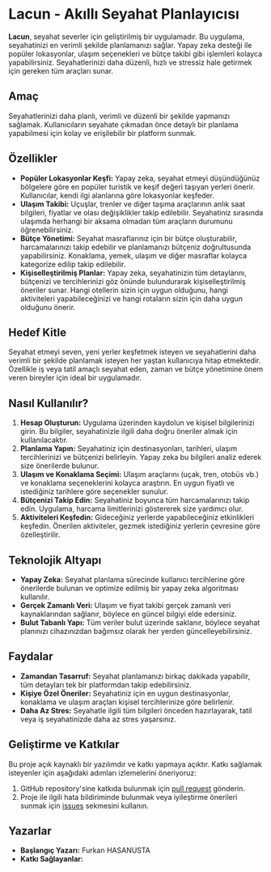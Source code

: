 # Lacun - Akıllı Seyahat Planlayıcısı

**Lacun**, seyahat severler için geliştirilmiş bir uygulamadır. Bu uygulama, seyahatinizi en verimli şekilde planlamanızı sağlar. Yapay zeka desteği ile popüler lokasyonlar, ulaşım seçenekleri ve bütçe takibi gibi işlemleri kolayca yapabilirsiniz. Seyahatlerinizi daha düzenli, hızlı ve stressiz hale getirmek için gereken tüm araçları sunar.

## Amaç
Seyahatlerinizi daha planlı, verimli ve düzenli bir şekilde yapmanızı sağlamak. Kullanıcıların seyahate çıkmadan önce detaylı bir planlama yapabilmesi için kolay ve erişilebilir bir platform sunmak.

## Özellikler
- **Popüler Lokasyonlar Keşfi:** Yapay zeka, seyahat etmeyi düşündüğünüz bölgelere göre en popüler turistik ve keşif değeri taşıyan yerleri önerir. Kullanıcılar, kendi ilgi alanlarına göre lokasyonlar keşfeder.
- **Ulaşım Takibi:** Uçuşlar, trenler ve diğer taşıma araçlarının anlık saat bilgileri, fiyatlar ve olası değişiklikler takip edilebilir. Seyahatiniz sırasında ulaşımda herhangi bir aksama olmadan tüm araçların durumunu öğrenebilirsiniz.
- **Bütçe Yönetimi:** Seyahat masraflarınız için bir bütçe oluşturabilir, harcamalarınızı takip edebilir ve planlamanızı bütçeniz doğrultusunda yapabilirsiniz. Konaklama, yemek, ulaşım ve diğer masraflar kolayca kategorize edilip takip edilebilir.
- **Kişiselleştirilmiş Planlar:** Yapay zeka, seyahatinizin tüm detaylarını, bütçenizi ve tercihlerinizi göz önünde bulundurarak kişiselleştirilmiş öneriler sunar. Hangi otellerin sizin için uygun olduğunu, hangi aktiviteleri yapabileceğinizi ve hangi rotaların sizin için daha uygun olduğunu önerir.

## Hedef Kitle
Seyahat etmeyi seven, yeni yerler keşfetmek isteyen ve seyahatlerini daha verimli bir şekilde planlamak isteyen her yaştan kullanıcıya hitap etmektedir. Özellikle iş veya tatil amaçlı seyahat eden, zaman ve bütçe yönetimine önem veren bireyler için ideal bir uygulamadır.

## Nasıl Kullanılır?
1. **Hesap Oluşturun:** Uygulama üzerinden kaydolun ve kişisel bilgilerinizi girin. Bu bilgiler, seyahatinizle ilgili daha doğru öneriler almak için kullanılacaktır.
2. **Planlama Yapın:** Seyahatiniz için destinasyonları, tarihleri, ulaşım tercihlerinizi ve bütçenizi belirleyin. Yapay zeka bu bilgileri analiz ederek size önerilerde bulunur.
3. **Ulaşım ve Konaklama Seçimi:** Ulaşım araçlarını (uçak, tren, otobüs vb.) ve konaklama seçeneklerini kolayca araştırın. En uygun fiyatlı ve istediğiniz tarihlere göre seçenekler sunulur.
4. **Bütçenizi Takip Edin:** Seyahatiniz boyunca tüm harcamalarınızı takip edin. Uygulama, harcama limitlerinizi göstererek size yardımcı olur.
5. **Aktiviteleri Keşfedin:** Gideceğiniz yerlerde yapabileceğiniz etkinlikleri keşfedin. Önerilen aktiviteler, gezmek istediğiniz yerlerin çevresine göre özelleştirilir.

## Teknolojik Altyapı
- **Yapay Zeka:** Seyahat planlama sürecinde kullanıcı tercihlerine göre önerilerde bulunan ve optimize edilmiş bir yapay zeka algoritması kullanılır.
- **Gerçek Zamanlı Veri:** Ulaşım ve fiyat takibi gerçek zamanlı veri kaynaklarından sağlanır, böylece en güncel bilgiyi elde edersiniz.
- **Bulut Tabanlı Yapı:** Tüm veriler bulut üzerinde saklanır, böylece seyahat planınızı cihazınızdan bağımsız olarak her yerden güncelleyebilirsiniz.

## Faydalar
- **Zamandan Tasarruf:** Seyahat planlamanızı birkaç dakikada yapabilir, tüm detayları tek bir platformdan takip edebilirsiniz.
- **Kişiye Özel Öneriler:** Seyahatiniz için en uygun destinasyonlar, konaklama ve ulaşım araçları kişisel tercihlerinize göre belirlenir.
- **Daha Az Stres:** Seyahatle ilgili tüm bilgileri önceden hazırlayarak, tatil veya iş seyahatinizde daha az stres yaşarsınız.

## Geliştirme ve Katkılar
Bu proje açık kaynaklı bir yazılımdır ve katkı yapmaya açıktır. Katkı sağlamak isteyenler için aşağıdaki adımları izlemelerini öneriyoruz:
1. GitHub repository'sine katkıda bulunmak için [pull request](https://help.github.com/en/articles/about-pull-requests) gönderin.
2. Proje ile ilgili hata bildiriminde bulunmak veya iyileştirme önerileri sunmak için [issues](link) sekmesini kullanın.

## Yazarlar
- **Başlangıç Yazarı:** Furkan HASANUSTA
- **Katkı Sağlayanlar:** 
